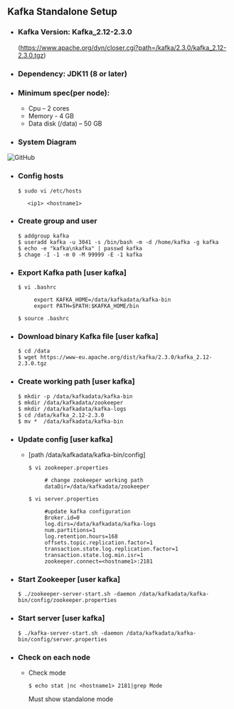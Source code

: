 ## Kafka Standalone Setup
- ### Kafka Version: Kafka_2.12-2.3.0 
	(https://www.apache.org/dyn/closer.cgi?path=/kafka/2.3.0/kafka_2.12-2.3.0.tgz)
- ### Dependency: JDK11 (8 or later)
- ### Minimum spec(per node):
	- Cpu – 2 cores 
 	- Memory - 4 GB 
	- Data disk (/data) – 50 GB
- ### System Diagram
![GitHub ](https://github.com/mrockstyle/Kafka/blob/master/kafka%20standalone.JPG)

- ### Config hosts
     ```
     $ sudo vi /etc/hosts

        <ip1> <hostname1>

     ```
- ### Create group and user
     ```
     $ addgroup kafka
     $ useradd kafka -u 3041 -s /bin/bash -m -d /home/kafka -g kafka
     $ echo -e "kafka\nkafka" | passwd kafka
     $ chage -I -1 -m 0 -M 99999 -E -1 kafka

     ```     
- ###  Export Kafka path [**user kafka**]
     ```
     $ vi .bashrc

          export KAFKA_HOME=/data/kafkadata/kafka-bin
          export PATH=$PATH:$KAFKA_HOME/bin

     $ source .bashrc

     ```
- ### Download binary Kafka file [**user kafka**]
     ```
    $ cd /data
    $ wget https://www-eu.apache.org/dist/kafka/2.3.0/kafka_2.12-2.3.0.tgz

     ```
- ### Create working path [**user kafka**]
     ```
     $ mkdir -p /data/kafkadata/kafka-bin
     $ mkdir /data/kafkadata/zookeeper
     $ mkdir /data/kafkadata/kafka-logs
     $ cd /data/kafka_2.12-2.3.0
     $ mv *  /data/kafkadata/kafka-bin

     ```
- ### Update config [**user kafka**]
     - [path /data/kafkadata/kafka-bin/config]
          ```
          $ vi zookeeper.properties

               # change zookeeper working path
               dataDir=/data/kafkadata/zookeeper

          ```
          ```
          $ vi server.properties

               #update kafka configuration
               Broker.id=0 
               log.dirs=/data/kafkadata/kafka-logs
               num.partitions=1
               log.retention.hours=168
               offsets.topic.replication.factor=1
               transaction.state.log.replication.factor=1
               transaction.state.log.min.isr=1
               zookeeper.connect=<hostname1>:2181

          ```
- ### Start Zookeeper [user kafka]
     ```
     $ ./zookeeper-server-start.sh -daemon /data/kafkadata/kafka-bin/config/zookeeper.properties

     ```
- ### Start server [user kafka]
     ```
     $ ./kafka-server-start.sh -daemon /data/kafkadata/kafka-bin/config/server.properties

     ```
- ### Check on each node 
     - Check mode
          ```
        $ echo stat |nc <hostname1> 2181|grep Mode

          ```
          Must show standalone mode
